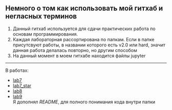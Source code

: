 
## Немного о том как использовать мой гитхаб и негласных терминов
1) Данный гитхаб используется для сдачи практических работа по основам программирования. 
2) Каждая лабораторная рассортирована по папкам. Если в папке присутсвуют работы, в названии которого есть v2.0 или hard, значит данная работа делалась повторно, но другим способом
3) На данный момент в моем гитхабе находится файлы jupyter

----------
В работах: </br>
- [lab7](https://github.com/Zohoto/Andrew/tree/master/lab7 "lab7") </br>
- [lab7_star](https://github.com/Zohoto/Andrew/tree/master/lab7_star "lab7_star") </br>
- [lab8](https://github.com/Zohoto/Andrew/tree/master/lab8 "lab8") </br>
- [lab9](https://github.com/Zohoto/Andrew/tree/master/lab9 "lab9") </br>
Я дополнял *README*, для полного понимания кода внутри папки
